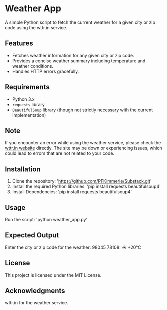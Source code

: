 # Weather App
A simple Python script to fetch the current weather for a given city or zip code using the wttr.in service.

## Features
- Fetches weather information for any given city or zip code.
- Provides a concise weather summary including temperature and weather conditions.
- Handles HTTP errors gracefully.

## Requirements
- Python 3.x
- `requests` library
- `BeautifulSoup` library (though not strictly necessary with the current implementation)

## Note

If you encounter an error while using the weather service, please check the [wttr.in website](https://wttr.in) directly. The site may be down or experiencing issues, which could lead to errors that are not related to your code.


## Installation
1. Clone the repository: 'https://github.com/PFKimmerle/Substack.git'
2. Install the required Python libraries: 'pip install requests beautifulsoup4'
3. Install Dependencies: 'pip install requests beautifulsoup4'


## Usage
Run the script: 'python weather_app.py'


## Expected Output
Enter the city or zip code for the weather: 98045
78108: ☀️   +20°C


## License
This project is licensed under the MIT License. 

## Acknowledgments
wttr.in for the weather service.